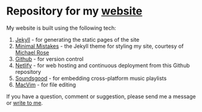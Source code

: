 # Repository for my [website](https://www.aravindiyer.com)

My website is built using the following tech:
1. [Jekyll](https://jekyllrb.com/) - for generating the static pages of the site
2. [Minimal Mistakes](ttps://mmistakes.github.io/minimal-mistakes/) - the Jekyll theme for styling my site, courtesy of [Michael Rose](https://mademistakes.com/)
3. [Github](https://github.com/) - for version control
4. [Netlify](https://www.netlify.com/) - for web hosting and continuous deployment from this Github repository
5. [Soundsgood](https://soundsgood.co) - for embedding cross-platform music playlists
6. [MacVim](https://github.com/macvim-dev/macvim) - for file editing

If you have a question, comment or suggestion, please send me a message or [write to me](mailto:feedback@aravindiyer.com).
